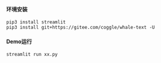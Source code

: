 #### 环境安装


```
pip3 install streamlit
pip3 install git+https://gitee.com/coggle/whale-text -U
```

#### Demo运行

```
streamlit run xx.py
```